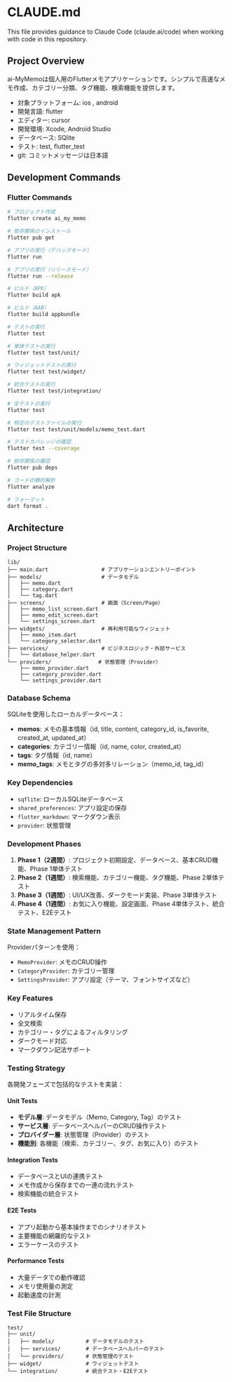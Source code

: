 # CLAUDE.md

This file provides guidance to Claude Code (claude.ai/code) when working with code in this repository.

## Project Overview

ai-MyMemoは個人用のFlutterメモアプリケーションです。シンプルで高速なメモ作成、カテゴリー分類、タグ機能、検索機能を提供します。

- 対象プラットフォーム: ios , android
- 開発言語: flutter
- エディター: cursor
- 開発環境: Xcode, Android Studio
- データベース: SQlite
- テスト: test, flutter_test
- git: コミットメッセージは日本語

## Development Commands

### Flutter Commands
```bash
# プロジェクト作成
flutter create ai_my_memo

# 依存関係のインストール
flutter pub get

# アプリの実行（デバッグモード）
flutter run

# アプリの実行（リリースモード）
flutter run --release

# ビルド（APK）
flutter build apk

# ビルド（AAB）
flutter build appbundle

# テストの実行
flutter test

# 単体テストの実行
flutter test test/unit/

# ウィジェットテストの実行
flutter test test/widget/

# 統合テストの実行
flutter test test/integration/

# 全テストの実行
flutter test

# 特定のテストファイルの実行
flutter test test/unit/models/memo_test.dart

# テストカバレッジの確認
flutter test --coverage

# 依存関係の確認
flutter pub deps

# コードの静的解析
flutter analyze

# フォーマット
dart format .
```

## Architecture

### Project Structure
```
lib/
├── main.dart                 # アプリケーションエントリーポイント
├── models/                   # データモデル
│   ├── memo.dart
│   ├── category.dart
│   └── tag.dart
├── screens/                  # 画面（Screen/Page）
│   ├── memo_list_screen.dart
│   ├── memo_edit_screen.dart
│   └── settings_screen.dart
├── widgets/                  # 再利用可能なウィジェット
│   ├── memo_item.dart
│   └── category_selector.dart
├── services/                 # ビジネスロジック・外部サービス
│   └── database_helper.dart
└── providers/               # 状態管理（Provider）
    ├── memo_provider.dart
    ├── category_provider.dart
    └── settings_provider.dart
```

### Database Schema
SQLiteを使用したローカルデータベース：

- **memos**: メモの基本情報（id, title, content, category_id, is_favorite, created_at, updated_at）
- **categories**: カテゴリー情報（id, name, color, created_at）
- **tags**: タグ情報（id, name）
- **memo_tags**: メモとタグの多対多リレーション（memo_id, tag_id）

### Key Dependencies
- `sqflite`: ローカルSQLiteデータベース
- `shared_preferences`: アプリ設定の保存
- `flutter_markdown`: マークダウン表示
- `provider`: 状態管理

### Development Phases
1. **Phase 1（2週間）**: プロジェクト初期設定、データベース、基本CRUD機能、Phase 1単体テスト
2. **Phase 2（1週間）**: 検索機能、カテゴリー機能、タグ機能、Phase 2単体テスト
3. **Phase 3（1週間）**: UI/UX改善、ダークモード実装、Phase 3単体テスト
4. **Phase 4（1週間）**: お気に入り機能、設定画面、Phase 4単体テスト、統合テスト、E2Eテスト

### State Management Pattern
Providerパターンを使用：
- `MemoProvider`: メモのCRUD操作
- `CategoryProvider`: カテゴリー管理
- `SettingsProvider`: アプリ設定（テーマ、フォントサイズなど）

### Key Features
- リアルタイム保存
- 全文検索
- カテゴリー・タグによるフィルタリング
- ダークモード対応
- マークダウン記法サポート

### Testing Strategy
各開発フェーズで包括的なテストを実装：

#### Unit Tests
- **モデル層**: データモデル（Memo, Category, Tag）のテスト
- **サービス層**: データベースヘルパーのCRUD操作テスト
- **プロバイダー層**: 状態管理（Provider）のテスト
- **機能別**: 各機能（検索、カテゴリー、タグ、お気に入り）のテスト

#### Integration Tests
- データベースとUIの連携テスト
- メモ作成から保存までの一連の流れテスト
- 検索機能の統合テスト

#### E2E Tests
- アプリ起動から基本操作までのシナリオテスト
- 主要機能の網羅的なテスト
- エラーケースのテスト

#### Performance Tests
- 大量データでの動作確認
- メモリ使用量の測定
- 起動速度の計測

### Test File Structure
```
test/
├── unit/
│   ├── models/          # データモデルのテスト
│   ├── services/        # データベースヘルパーのテスト
│   └── providers/       # 状態管理のテスト
├── widget/              # ウィジェットテスト
└── integration/         # 統合テスト・E2Eテスト
```